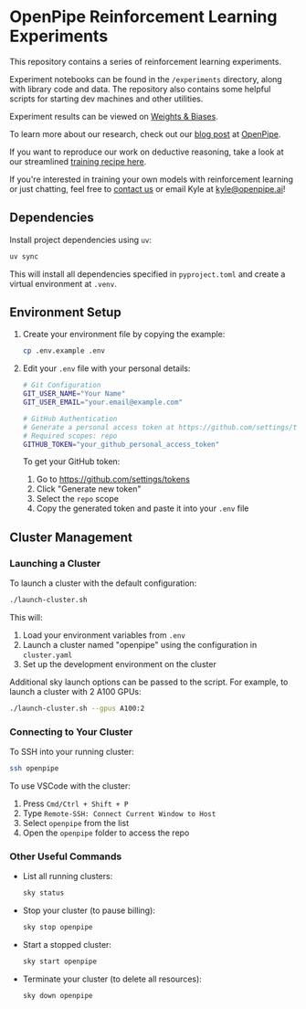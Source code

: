 # OpenPipe Reinforcement Learning Experiments

This repository contains a series of reinforcement learning experiments.

Experiment notebooks can be found in the `/experiments` directory, along with library code and data. The repository also contains some helpful scripts for starting dev machines and other utilities.

Experiment results can be viewed on [Weights & Biases](https://wandb.ai/bradhilton/rl-experiments).

To learn more about our research, check out our [blog post](https://openpipe.ai/blog) at [OpenPipe](https://openpipe.ai).

If you want to reproduce our work on deductive reasoning, take a look at our streamlined [training recipe here](https://github.com/openpipe/deductive-reasoning).

If you're interested in training your own models with reinforcement learning or just chatting, feel free to [contact us](https://openpipe.ai/contact) or email Kyle at kyle@openpipe.ai!

## Dependencies

Install project dependencies using `uv`:

```bash
uv sync
```

This will install all dependencies specified in `pyproject.toml` and create a virtual environment at `.venv`.

## Environment Setup

1. Create your environment file by copying the example:

   ```bash
   cp .env.example .env
   ```

2. Edit your `.env` file with your personal details:

   ```bash
   # Git Configuration
   GIT_USER_NAME="Your Name"
   GIT_USER_EMAIL="your.email@example.com"

   # GitHub Authentication
   # Generate a personal access token at https://github.com/settings/tokens
   # Required scopes: repo
   GITHUB_TOKEN="your_github_personal_access_token"
   ```

   To get your GitHub token:

   1. Go to https://github.com/settings/tokens
   2. Click "Generate new token"
   3. Select the `repo` scope
   4. Copy the generated token and paste it into your `.env` file

## Cluster Management

### Launching a Cluster

To launch a cluster with the default configuration:

```bash
./launch-cluster.sh
```

This will:

1. Load your environment variables from `.env`
2. Launch a cluster named "openpipe" using the configuration in `cluster.yaml`
3. Set up the development environment on the cluster

Additional sky launch options can be passed to the script. For example, to launch a cluster with 2 A100 GPUs:

```bash
./launch-cluster.sh --gpus A100:2
```

### Connecting to Your Cluster

To SSH into your running cluster:

```bash
ssh openpipe
```

To use VSCode with the cluster:

1. Press `Cmd/Ctrl + Shift + P`
2. Type `Remote-SSH: Connect Current Window to Host`
3. Select `openpipe` from the list
4. Open the `openpipe` folder to access the repo

### Other Useful Commands

- List all running clusters:

  ```bash
  sky status
  ```

- Stop your cluster (to pause billing):

  ```bash
  sky stop openpipe
  ```

- Start a stopped cluster:

  ```bash
  sky start openpipe
  ```

- Terminate your cluster (to delete all resources):
  ```bash
  sky down openpipe
  ```
